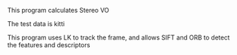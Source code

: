 This program calculates Stereo VO

The test data is kitti

This program uses LK to track the frame, and allows SIFT and ORB to detect the features and 
descriptors

